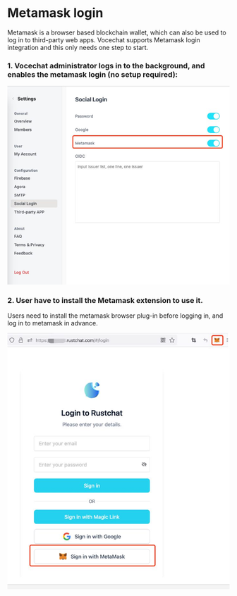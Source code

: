 # Metamask login

Metamask is a browser based blockchain wallet, which can also be used to log in to third-party web apps. Vocechat supports Metamask login integration and this only needs one step to start.

### 1. Vocechat administrator logs in to the background, and enables the metamask login (no setup required):

![](image/metamask-enable-1.jpg)

### 2. User have to install the Metamask extension to use it.

Users need to install the metamask browser plug-in before logging in, and log in to metamask in advance.

![img.jpg](image/metamask-enable-2.jpg)
